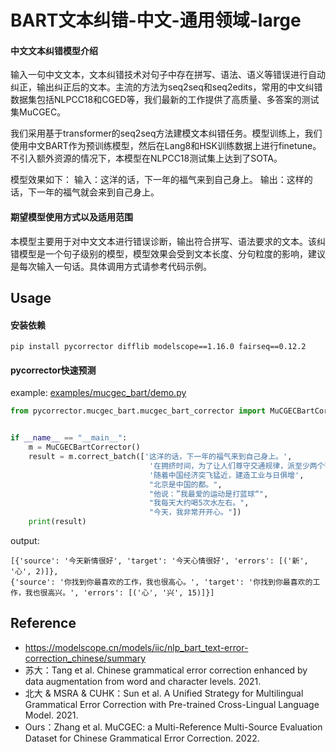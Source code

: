 # BART文本纠错-中文-通用领域-large


#### 中文文本纠错模型介绍
输入一句中文文本，文本纠错技术对句子中存在拼写、语法、语义等错误进行自动纠正，输出纠正后的文本。主流的方法为seq2seq和seq2edits，常用的中文纠错数据集包括NLPCC18和CGED等，我们最新的工作提供了高质量、多答案的测试集MuCGEC。

我们采用基于transformer的seq2seq方法建模文本纠错任务。模型训练上，我们使用中文BART作为预训练模型，然后在Lang8和HSK训练数据上进行finetune。不引入额外资源的情况下，本模型在NLPCC18测试集上达到了SOTA。

模型效果如下：
输入：这洋的话，下一年的福气来到自己身上。
输出：这样的话，下一年的福气就会来到自己身上。

#### 期望模型使用方式以及适用范围
本模型主要用于对中文文本进行错误诊断，输出符合拼写、语法要求的文本。该纠错模型是一个句子级别的模型，模型效果会受到文本长度、分句粒度的影响，建议是每次输入一句话。具体调用方式请参考代码示例。





## Usage
#### 安装依赖
```shell
pip install pycorrector difflib modelscope==1.16.0 fairseq==0.12.2
```
#### pycorrector快速预测

example: [examples/mucgec_bart/demo.py](https://github.com/shibing624/pycorrector/blob/master/examples/mucgec_bart/demo.py)
```python
from pycorrector.mucgec_bart.mucgec_bart_corrector import MuCGECBartCorrector


if __name__ == "__main__":
    m = MuCGECBartCorrector()
    result = m.correct_batch(['这洋的话，下一年的福气来到自己身上。', 
                               '在拥挤时间，为了让人们尊守交通规律，派至少两个警察或者交通管理者。', 
                               '随着中国经济突飞猛近，建造工业与日俱增', 
                               "北京是中国的都。", 
                               "他说：”我最爱的运动是打蓝球“", 
                               "我每天大约喝5次水左右。", 
                               "今天，我非常开开心。"])
    print(result)
```

output:
```shell
[{'source': '今天新情很好', 'target': '今天心情很好', 'errors': [('新', '心', 2)]},
{'source': '你找到你最喜欢的工作，我也很高心。', 'target': '你找到你最喜欢的工作，我也很高兴。', 'errors': [('心', '兴', 15)]}]
```

## Reference
- https://modelscope.cn/models/iic/nlp_bart_text-error-correction_chinese/summary
- 苏大：Tang et al. Chinese grammatical error correction enhanced by data augmentation from word and character levels. 2021.
- 北大 & MSRA & CUHK：Sun et al. A Unified Strategy for Multilingual Grammatical Error Correction with Pre-trained Cross-Lingual Language Model. 2021.
- Ours：Zhang et al. MuCGEC: a Multi-Reference Multi-Source Evaluation Dataset for Chinese Grammatical Error Correction. 2022.